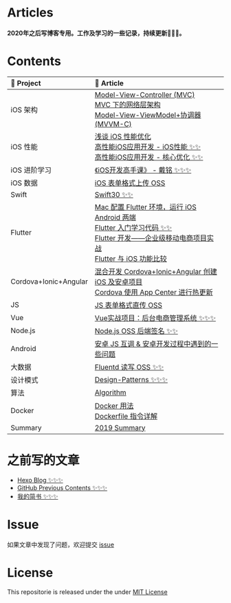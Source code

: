 # Articles

#### 2020年之后写博客专用。工作及学习的一些记录，持续更新💪💪💪。

# Contents

| 🐝 Project | 🏃 Article |
|:-------|:-------|
| iOS 架构 | [Model-View-Controller (MVC)](https://github.com/liuzhongning/Articles/blob/master/contents/Model-View-Controller%20(MVC).md) <br> [MVC 下的网络层架构](https://github.com/liuzhongning/Articles/blob/master/contents/MVC%20下的网络层架构.md) <br> [Model-View-ViewModel+协调器 (MVVM-C)](https://github.com/liuzhongning/Articles/blob/master/contents/Model-View-ViewModel%2B协调器%20(MVVM-C).md)|
| iOS 性能 | [浅谈 iOS 性能优化](https://github.com/liuzhongning/Articles/blob/master/contents/浅谈%20iOS%20性能优化.md) <br> [高性能iOS应用开发 - iOS性能 ✨✨](https://github.com/liuzhongning/Articles/blob/master/contents/High-performance-iOS-application-development/高性能iOS应用开发%20-%20iOS性能.md) <br> [高性能iOS应用开发 - 核心优化 ✨✨](https://github.com/liuzhongning/Articles/blob/master/contents/High-performance-iOS-application-development/高性能iOS应用开发%20-%20核心优化.md)|
| iOS 进阶学习 | [《iOS开发高手课》 - 戴铭 ✨✨✨](https://github.com/liuzhongning/Articles/blob/master/contents/study_ming.md)|
| iOS 数据 | [iOS 表单格式上传 OSS](https://github.com/liuzhongning/Articles/blob/master/contents/iOS%20表单格式上传%20OSS.md)|
| Swift | [Swift30 ✨✨](https://github.com/liuzhongning/Swift30)|
| Flutter | [Mac 配置 Flutter 环境，运行 iOS Android 两端](https://github.com/liuzhongning/Articles/blob/master/contents/Flutter/Mac%20配置%20Flutter%20环境，运行%20iOS%20Android%20两端.md) <br> [Flutter 入门学习代码 ✨✨](https://github.com/liuzhongning/hello_flutter) <br> [Flutter 开发——企业级移动电商项目实战](https://github.com/liuzhongning/flutter_shop) <br> [Flutter 与 iOS 功能比较](https://github.com/liuzhongning/Articles/blob/master/contents/Flutter/Flutter%20与%20iOS%20功能比较.md) |
| Cordova+Ionic+Angular | [混合开发 Cordova+Ionic+Angular 创建 iOS 及安卓项目](https://github.com/liuzhongning/Articles/blob/master/contents/混合开发%20Cordova%2BIonic%2BAngular%20创建%20iOS%20及安卓项目.md) <br> [Cordova 使用 App Center 进行热更新](https://github.com/liuzhongning/Articles/blob/master/contents/Cordova%20使用%20App%20Center%20进行热更新.md) |
| JS| [JS 表单格式直传 OSS](https://github.com/liuzhongning/Articles/blob/master/contents/JS%20表单格式直传%20OSS.md)|
| Vue| [Vue实战项目：后台电商管理系统 ✨✨✨](https://github.com/liuzhongning/vue_shop)|
| Node.js | [Node.js OSS 后端签名 ✨✨](https://github.com/liuzhongning/Articles/blob/master/contents/Node.js%20OSS%20后端签名.md)|
| Android | [安卓 JS 互调 & 安卓开发过程中遇到的一些问题](https://github.com/liuzhongning/Articles/blob/master/contents/安卓%20JS%20互调%20%26%20安卓开发过程中遇到的一些问题.md)|
| 大数据 | [Fluentd 读写 OSS ✨✨](https://github.com/liuzhongning/Articles/blob/master/contents/Fluentd%20读写%20OSS.md)|
| 设计模式 | [Design-Patterns ✨✨✨](https://github.com/liuzhongning/Design-Patterns)|
| 算法 | [Algorithm](https://github.com/liuzhongning/Algorithm)|
| Docker | [Docker 用法](https://github.com/liuzhongning/Articles/blob/master/contents/Docker/Docker%20用法.md)  <br>  [Dockerfile 指令详解](https://github.com/liuzhongning/Articles/blob/master/contents/Docker/Dockerfile%20指令详解.md)|
| Summary | [2019 Summary](https://github.com/liuzhongning/Articles/blob/master/contents/2019年终总结.md)|


# 之前写的文章

- [Hexo Blog ✨✨✨](https://liuzhongning.github.io)
- [GitHub Previous Contents ✨✨✨](https://github.com/liuzhongning/Articles/blob/master/contents/Previous%20Contents.md)
- [我的简书 ✨✨✨](https://www.jianshu.com/u/4f54fbd2ea5f)


# Issue

如果文章中发现了问题，欢迎提交 [issue](https://github.com/liuzhongning/Articles/issues)

# License

This repositorie is released under the under [MIT License](https://github.com/liuzhongning/Articles/blob/master/LICENSE)

